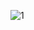 ![1](https://github.com/j2an777/-Goorm-Web-Study/assets/110087099/0a8ba9d3-26c9-4605-87bd-44941105129c)
